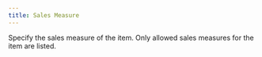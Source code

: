 ```yaml
---
title: Sales Measure
---
```



Specify the sales measure of the item. Only allowed sales measures for  the item are listed.
